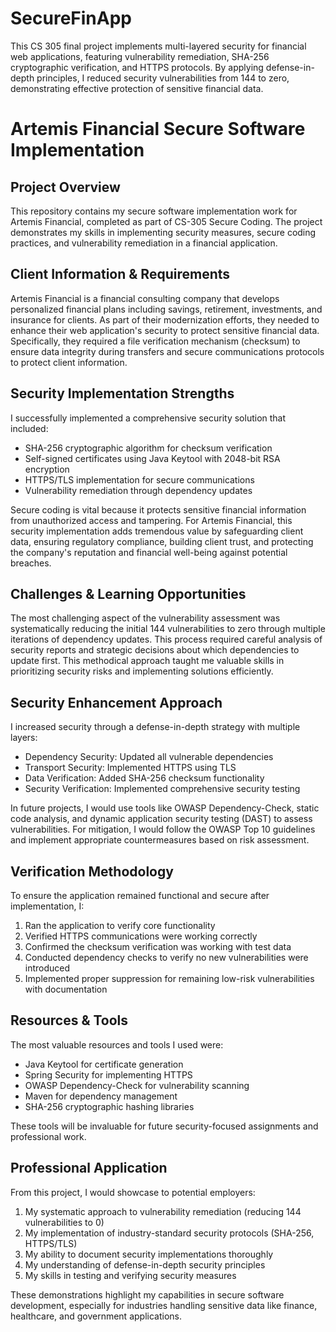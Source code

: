 # SecureFinApp
This CS 305 final project implements multi-layered security for financial web applications, featuring vulnerability remediation, SHA-256 cryptographic verification, and HTTPS protocols. By applying defense-in-depth principles, I reduced security vulnerabilities from 144 to zero, demonstrating effective protection of sensitive financial data.
# Artemis Financial Secure Software Implementation

## Project Overview

This repository contains my secure software implementation work for Artemis Financial, completed as part of CS-305 Secure Coding. The project demonstrates my skills in implementing security measures, secure coding practices, and vulnerability remediation in a financial application.

## Client Information & Requirements

Artemis Financial is a financial consulting company that develops personalized financial plans including savings, retirement, investments, and insurance for clients. As part of their modernization efforts, they needed to enhance their web application's security to protect sensitive financial data. Specifically, they required a file verification mechanism (checksum) to ensure data integrity during transfers and secure communications protocols to protect client information.

## Security Implementation Strengths

I successfully implemented a comprehensive security solution that included:
- SHA-256 cryptographic algorithm for checksum verification
- Self-signed certificates using Java Keytool with 2048-bit RSA encryption
- HTTPS/TLS implementation for secure communications
- Vulnerability remediation through dependency updates

Secure coding is vital because it protects sensitive financial information from unauthorized access and tampering. For Artemis Financial, this security implementation adds tremendous value by safeguarding client data, ensuring regulatory compliance, building client trust, and protecting the company's reputation and financial well-being against potential breaches.

## Challenges & Learning Opportunities

The most challenging aspect of the vulnerability assessment was systematically reducing the initial 144 vulnerabilities to zero through multiple iterations of dependency updates. This process required careful analysis of security reports and strategic decisions about which dependencies to update first. This methodical approach taught me valuable skills in prioritizing security risks and implementing solutions efficiently.

## Security Enhancement Approach

I increased security through a defense-in-depth strategy with multiple layers:
- Dependency Security: Updated all vulnerable dependencies
- Transport Security: Implemented HTTPS using TLS
- Data Verification: Added SHA-256 checksum functionality
- Security Verification: Implemented comprehensive security testing

In future projects, I would use tools like OWASP Dependency-Check, static code analysis, and dynamic application security testing (DAST) to assess vulnerabilities. For mitigation, I would follow the OWASP Top 10 guidelines and implement appropriate countermeasures based on risk assessment.

## Verification Methodology

To ensure the application remained functional and secure after implementation, I:
1. Ran the application to verify core functionality
2. Verified HTTPS communications were working correctly
3. Confirmed the checksum verification was working with test data
4. Conducted dependency checks to verify no new vulnerabilities were introduced
5. Implemented proper suppression for remaining low-risk vulnerabilities with documentation

## Resources & Tools

The most valuable resources and tools I used were:
- Java Keytool for certificate generation
- Spring Security for implementing HTTPS
- OWASP Dependency-Check for vulnerability scanning
- Maven for dependency management
- SHA-256 cryptographic hashing libraries

These tools will be invaluable for future security-focused assignments and professional work.

## Professional Application

From this project, I would showcase to potential employers:
1. My systematic approach to vulnerability remediation (reducing 144 vulnerabilities to 0)
2. My implementation of industry-standard security protocols (SHA-256, HTTPS/TLS)
3. My ability to document security implementations thoroughly
4. My understanding of defense-in-depth security principles
5. My skills in testing and verifying security measures

These demonstrations highlight my capabilities in secure software development, especially for industries handling sensitive data like finance, healthcare, and government applications.

